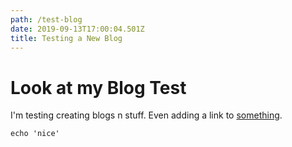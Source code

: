 ```yaml
---
path: /test-blog
date: 2019-09-13T17:00:04.501Z
title: Testing a New Blog
---
```

# Look at my Blog Test

I'm testing creating blogs n stuff. Even adding a link to <a href="https://www.theguardian.com/" target="_blank">something</a>.

```
echo 'nice'
```
